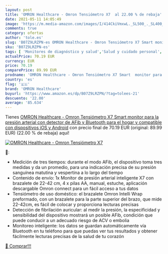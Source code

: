 ```yaml
---
layout: post
title: 'OMRON Healthcare - Omron Tensiómetro X7  al 22.00 % de rebaja'
date: 2021-05-11 14:05:49
image: 'https://m.media-amazon.com/images/I/414CkiVmxwL._SL500_._SL400_.jpg'
comments: true
category: ofertas
author: 'tole.es'
slug: 'B07Z9LRZPN-es OMRON Healthcare - Omron Tensiómetro X7 Smart monitor para...'
sku: 'B07Z9LRZPN-es'
tags: [ 'Monitores de diagnóstico y salud','Salud y cuidado personal','Suministros y equipamiento médico','Tensiómetros','Tensiómetros de brazo','Tensiómetros de brazo eléctricos','android','omron healthcare', ]
actualPrice: 70.19 EUR
currency: EUR
price: 70.19
comparePrice: 89.99 EUR
prodname: 'OMRON Healthcare - Omron Tensiómetro X7 Smart  monitor para la presión arterial con detector de AFib y Bluetooth  para el hogar y  compatible con dispositivos iOS y Android'
country: 'es'
flag: '🇪🇸'
brand: 'OMRON Healthcare'
buyurl: 'https://www.amazon.es/dp/B07Z9LRZPN/?tag=tolees-21'
descuento: '22.00'
average: '85.634'
---
```


Tienes [OMRON Healthcare - Omron Tensiómetro X7 Smart  monitor para la presión arterial con detector de AFib y Bluetooth  para el hogar y  compatible con dispositivos iOS y Android](https://www.amazon.es/dp/B07Z9LRZPN/?tag=tolees-21) con precio final de  70.19 EUR (original: 89.99 EUR) (22.00 %  de rebaja) aqui!

[![OMRON Healthcare - Omron Tensiómetro X7 ](https://m.media-amazon.com/images/I/414CkiVmxwL._SL500_._SL400_.jpg)](https://www.amazon.es/dp/B07Z9LRZPN/?tag=tolees-21)

🔎:

- Medición de tres tiempos: durante el modo AFib, el dispositivo toma tres medidas y da un promedio, para una indicación precisa de su presión sanguínea matutina y vespertina a lo largo del tiempo
- Contenido de envío: 1x Monitor de presión arterial inteligente X7 con brazalete de 22-42 cm, 4 x pilas AA, manual, estuche, aplicación descargable Omron connect para un fácil acceso a tus datos
- Tensiómetro de uso doméstico: el brazalete Omron Intelli Wrap preformado, con un brazalete para la parte superior del brazo, que mide 22-42cm, es fácil de colocar y proporciona lecturas precisas
- Detección de fibrilación auricular: al medir la presión, la especificidad y sensibilidad del dispositivo mostrará un posible AFib, condición que puede conducir a un adecuado riesgo de ACV o embolia
- Monitoreo inteligente: los datos se guardan automáticamente vía Bluetooth en tu teléfono para que puedas ver tus resultados y obtener fácilmente lecturas precisas de la salud de tu corazón

[🛒 Comprar!!!](https://www.amazon.es/dp/B07Z9LRZPN/?tag=tolees-21)
